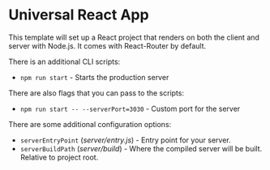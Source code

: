 # Universal React App

This template will set up a React project that renders on both the client and server with Node.js.
It comes with React-Router by default.

There is an additional CLI scripts:

-   `npm run start` - Starts the production server

There are also flags that you can pass to the scripts:

-   `npm run start -- --serverPort=3030` - Custom port for the server

There are some additional configuration options:

-   `serverEntryPoint` (_server/entry.js_) - Entry point for your server.
-   `serverBuildPath` (_server/build_) - Where the compiled server will be built. Relative to project root.
